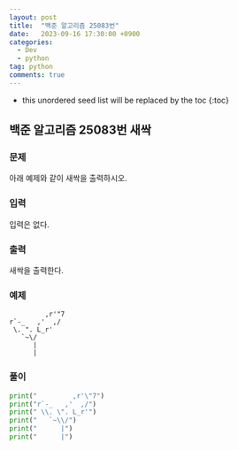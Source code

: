 ```yaml
---
layout: post
title:  "백준 알고리즘 25083번"
date:   2023-09-16 17:30:00 +0900
categories: 
  - Dev
  - python
tag: python
comments: true
---
```


* this unordered seed list will be replaced by the toc
{:toc}

## 백준 알고리즘 25083번 새싹

### 문제

아래 예제와 같이 새싹을 출력하시오.

### 입력

입력은 없다.

### 출력

새싹을 출력한다.

### 예제

```
         ,r'"7
r`-_   ,'  ,/
 \. ". L_r'
   `~\/
      |
      |
```

### 풀이

```py
print("         ,r'\"7")
print("r`-_   ,'  ,/")
print(" \\. \". L_r'")
print("   `~\\/")
print("      |")
print("      |")
```